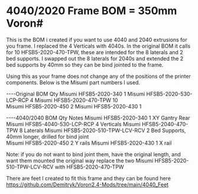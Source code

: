 
# 4040/2020 Frame BOM = 350mm Voron#
This is the BOM i created if you want to use 4040 and 2040 extrusions for you frame. I replaced the 4 Verticals with 4040s. In the original BOM it calls for 10 HFSB5-2020-470-TPW, these are intended for the 8 laterals and 2 bed supports. I swapped out the 8 laterals for 2040s and extended the 2 bed supports by 40mm so they can be bind jointed to the frame.  

Using this as your frame does not change any of the positions of the printer components. Below is the Misumi part numbers I used. 


----Original BOM	                Qty	
Misumi HFSB5-2020-340	            1
Misumi HFSB5-2020-530-LCP-RCP	    4
Misumi HFSB5-2020-470-TPW	        10 	 
Misumi HFSB5-2020-450	            2
Misumi HFSB5-2020-430	            1


----4040/2040 BOM	                  Qty	          Notes
Misumi HFSB5-2020-340	              1	            XY Gantry Rear
Misumi HFSB5-4040-530-LCP-RCP	      4	            Verticals
Misumi HFSB5-2040-470-TPW	          8	            Laterals 
Misumi HFSB5-2020-510-TPW-LCV-RCV	  2	            Bed Supports, 40mm longer, drilled for bind joint  
Misumi HFSB5-2020-450	              2	            Y rails
Misumi HFSB5-2020-430	              1	            X rail


Note: if you do not want to bind joint them, have the original length, and want them mounted the original way
replace the two Misumi HFSB5-2020-510-TPW-LCV-RCV with HFSB5-2020-470-TPW



There are feet I created to fit this frame and they can be found here
https://github.com/Demitryk/Voron2.4-Mods/tree/main/4040_Feet
